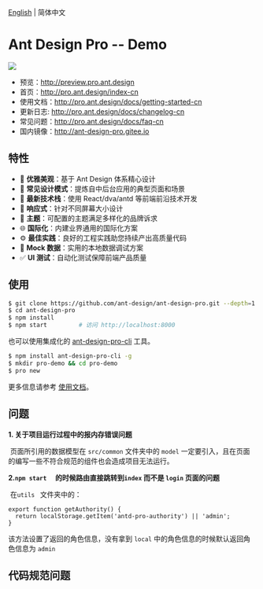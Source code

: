 [English](./README.md) | 简体中文

# Ant Design Pro -- Demo

![](https://gw.alipayobjects.com/zos/rmsportal/xEdBqwSzvoSapmnSnYjU.png)

- 预览：http://preview.pro.ant.design
- 首页：http://pro.ant.design/index-cn
- 使用文档：http://pro.ant.design/docs/getting-started-cn
- 更新日志: http://pro.ant.design/docs/changelog-cn
- 常见问题：http://pro.ant.design/docs/faq-cn
- 国内镜像：http://ant-design-pro.gitee.io

## 特性

- :gem: **优雅美观**：基于 Ant Design 体系精心设计
- :triangular_ruler: **常见设计模式**：提炼自中后台应用的典型页面和场景
- :rocket: **最新技术栈**：使用 React/dva/antd 等前端前沿技术开发
- :iphone: **响应式**：针对不同屏幕大小设计
- :art: **主题**：可配置的主题满足多样化的品牌诉求
- :globe_with_meridians: **国际化**：内建业界通用的国际化方案
- :gear: **最佳实践**：良好的工程实践助您持续产出高质量代码
- :1234: **Mock 数据**：实用的本地数据调试方案
- :white_check_mark: **UI 测试**：自动化测试保障前端产品质量

## 使用

```bash
$ git clone https://github.com/ant-design/ant-design-pro.git --depth=1
$ cd ant-design-pro
$ npm install
$ npm start         # 访问 http://localhost:8000
```

也可以使用集成化的 [ant-design-pro-cli](https://github.com/ant-design/ant-design-pro-cli) 工具。

```bash
$ npm install ant-design-pro-cli -g
$ mkdir pro-demo && cd pro-demo
$ pro new
```

更多信息请参考 [使用文档](http://pro.ant.design/docs/getting-started)。

## 问题

**1. 关于项目运行过程中的报内存错误问题** 

​    	页面所引用的数据模型在  `src/common` 文件夹中的 `model` 一定要引入，且在页面的编写一些不符合规范的组件也会造成项目无法运行。

**2.`npm start  ` 的时候路由直接跳转到`index` 而不是 `login` 页面的问题**

​	在`utils ` 文件夹中的：

```
export function getAuthority() {
  return localStorage.getItem('antd-pro-authority') || 'admin';
}
```

该方法设置了返回的角色信息，没有拿到 `local`  中的角色信息的时候默认返回角色信息为 `admin` 

## 代码规范问题



